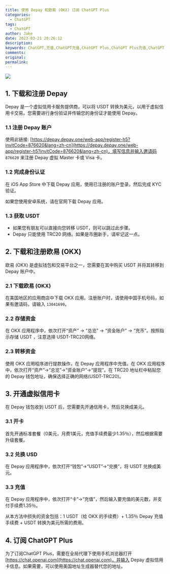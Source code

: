 ```yaml
---
title: 使用 Depay 和欧易 (OKX) 订阅 ChatGPT Plus
categories:
  - ChatGPT
tags:
  - ChatGPT
author: Jake
date: 2023-03-21 20:26:12
description: 
keywords: ChatGPT,充值,ChatGPT充值,ChatGPT Plus,ChatGPT Plus充值,ChatGPT Plus 会员,ChatGPT Plus 会员充值,ChatGPT Plus 会员价格,Depay,欧易,OKX,USDT,虚拟信用卡,美元,美国地区,美国地址生成器
comments:
original:
permalink:
---
```


![](//blogimg.jakeyu.top/充值-chatgpt/ChatGPT-preview.jpg)

<!--more-->

## 1. 下载和注册 Depay

Depay 是一个虚拟信用卡服务提供商，可以将 USDT 转换为美元，以用于虚拟信用卡交易。您需要进行身份验证并传输您的身份证才能使用 Depay。

### 1.1 注册 Depay 账户

使用此链接: [https://depay.depay.one/web-app/register-h5?invitCode=876620&lang=zh-cn](https://depay.depay.one/web-app/register-h5?invitCode=876620&lang=zh-cn)，填写信息并输入邀请码 `876620` 来注册 Depay 虚拟 Master 卡或 Visa 卡。

### 1.2 完成身份认证

在 iOS App Store 中下载 Depay 应用，使用已注册的账户登录，然后完成 KYC 验证。

如果您使用安卓系统，请在官网下载 Depay 应用。

### 1.3 获取 USDT

- 如果您有朋友可以直接向您转移 USDT，则可以跳过此步骤。
- Depay 只能使用 TRC20 网络。如果是币圈新手，请牢记这一点。

## 2. 下载和注册欧易 (OKX)
欧易 (OKX) 是虚拟钱包和交易平台之一，您需要在其中购买 USDT 并将其转移到 Depay 账户中。

### 2.1 下载欧易 (OKX)
在美国地区的应用商店中下载 OKX 应用。注册账户时，请使用中国手机号码，如果有邀请码，请输入 `13041699`。

### 2.2 存储资金
在 OKX 应用程序中，依次打开“资产” -> “总览” -> “资金账户” -> “充币”。按照指示存储 USDT ，注意选择 USDT-TRC20网络。

### 2.3 转移资金
使用 OKX 应用程序进行提款操作，在 Depay 应用程序中充值。在 OKX 应用程序中，依次打开“资产”->“总览”->“资金账户”->“提现”。在 TRC20 地址栏中粘贴您的 Depay 钱包地址，确保选择正确的网络(USDT-TRC20)。

## 3. 开通虚拟信用卡
在 Depay 钱包收到 USDT 后，您需要先开通信用卡，然后兑换成美元。

### 3.1 开卡
首先开通标准套餐（0美元，月费1美元，充值手续费最少1.35％），然后根据需要升级套餐。

### 3.2 兑换 USD
在 Depay 应用程序中，依次打开“钱包”->“USDT”->“兑换”，将 USDT 兑换成美元。

### 3.3 充值
在 Depay 应用程序中，依次打开“卡”->“充值”，然后输入要充值的美元数，并支付手续费1.35％。

从本方法中损失的资金包括：1 USDT（给 OKX 的手续费）+ 1.35％ Depay 充值手续费 + USDT 转换为美元所需的费用。

## 4. 订阅 ChatGPT Plus
为了订阅ChatGPT Plus，需要在全局代理下使用手机浏览器打开 [https://chat.openai.com](https://chat.openai.com)，并输入 Depay 虚拟信用卡信息。如果需要，可以使用美国地址生成器替代您的地址。